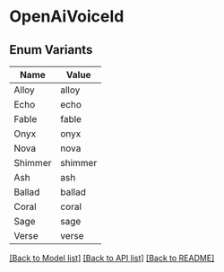 # OpenAiVoiceId

## Enum Variants

| Name | Value |
|---- | -----|
| Alloy | alloy |
| Echo | echo |
| Fable | fable |
| Onyx | onyx |
| Nova | nova |
| Shimmer | shimmer |
| Ash | ash |
| Ballad | ballad |
| Coral | coral |
| Sage | sage |
| Verse | verse |


[[Back to Model list]](../README.md#documentation-for-models) [[Back to API list]](../README.md#documentation-for-api-endpoints) [[Back to README]](../README.md)


